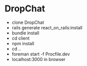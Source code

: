 # DropChat


* clone DropChat
* rails generate react_on_rails:install
* bundle install
* cd client
* npm install 
* cd ..
* foreman start -f Procfile.dev
* localhost:3000 in browser 





